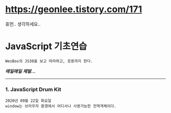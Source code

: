 # https://geonlee.tistory.com/171
휴먼.. 생각하세요..

# JavaScript 기초연습
    WesBos의 JS30을 보고 따라하고, 응용까지 한다. 
***매일매일***
***제발...***

* * *
### 1. JavaScript Drum Kit
    2020년 09월 22일 화요일
    window는 브라우저 환경에서 어디서나 사용가능한 전역객체이다.
    
    
